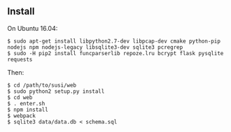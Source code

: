 ## Install

On Ubuntu 16.04:

    $ sudo apt-get install libpython2.7-dev libpcap-dev cmake python-pip nodejs npm nodejs-legacy libsqlite3-dev sqlite3 pcregrep
    $ sudo -H pip2 install funcparserlib repoze.lru bcrypt flask pysqlite requests

Then:

    $ cd /path/to/susi/web
    $ sudo python2 setup.py install
    $ cd web
    $ . enter.sh
    $ npm install
    $ webpack
    $ sqlite3 data/data.db < schema.sql
